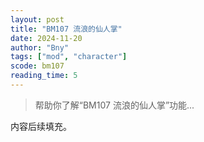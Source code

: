 ```yaml
---
layout: post
title: "BM107 流浪的仙人掌"
date: 2024-11-20
author: "Bny"
tags: ["mod", "character"]
scode: bm107
reading_time: 5
---
```


> 帮助你了解“BM107 流浪的仙人掌”功能...

内容后续填充。
